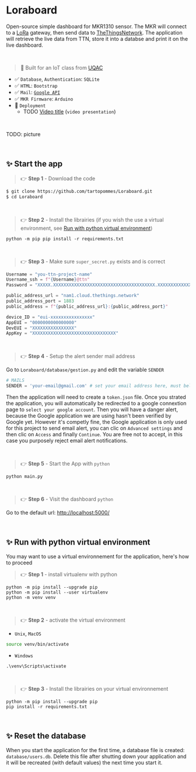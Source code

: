 # Loraboard
Open-source simple dashboard for MKR1310 sensor. The MKR will connect to a [LoRa](https://www.thethingsnetwork.org/docs/lorawan/what-is-lorawan/) gateway, then send data to [TheThingsNetwork](https://www.thethingsnetwork.org/). The application will retrieve the live data from TTN, store it into a databse and print it on the live dashboard.

<br />

> 🤖 Built for an IoT class from [UQAC](https://www.uqac.ca/)

- ✅ `Database`, `Authentication`: `SQLite`
- ✅ `HTML`: `Bootstrap`
- ✅ `Mail`: [`Google API`](https://developers.google.com/identity/protocols/oauth2/scopes?hl=fr#gmail)
- ✅ `MKR Firmware`: `Arduino`
- 🚀 `Deployment` 
  - TODO [Video title](youtube_link) (`video presentation`)

<br />

TODO: picture

<br />

## ✨ Start the app

> 👉 **Step 1** - Download the code 
```bash
$ git clone https://github.com/tartopommes/Loraboard.git
$ cd Loraboard
```
<br />

> 👉 **Step 2** - Install the librairies (if you wish the use a virtual environment, see [Run with python virtual environment](#✨-run-with-python-virtual-environment))
```pwsh
python -m pip pip install -r requirements.txt
```
<br />

> 👉 **Step 3** - Make sure `super_secret.py` exists and is correct
```py
Username = "you-ttn-project-name"
Username_ssh = f"{Username}@ttn"
Password = "XXXXX.XXXXXXXXXXXXXXXXXXXXXXXXXXXXXXXXXXXXXXX.XXXXXXXXXXXXXXXXXXXXXXXXXXXXXXXXXXXXXXXXXXXXXXXXXXXX" # 99 characters in full maj

public_address_url = "nam1.cloud.thethings.network"
public_address_port = 1883
public_address = f"{public_address_url}:{public_address_port}"

device_ID = "eui-xxxxxxxxxxxxxxxx"
AppEUI = "0000000000000000"
DevEUI = "XXXXXXXXXXXXXXXX"
AppKey = "XXXXXXXXXXXXXXXXXXXXXXXXXXXXXXXX"
```
<br />

> 👉 **Step 4** - Setup the alert sender mail address 

Go to `Loraboard/database/gestion.py` and edit the variable `SENDER`
```py
# MAILS
SENDER = 'your-email@gmail.com' # set your email address here, must belong to gmail.com
```

Then the application will need to create a `token.json` file. Once you strated the application, you will automatically be redirected to a google connextion page to `select your google account`. Then you will have a danger alert, because the Google application we are using hasn't been verified by Google yet. However it's competly fine, the Google application is only used for this project to send email alert, you can clic on `Advanced settings` and then clic on `Access` and finally `Continue`. You are free not to accept, in this case you purposely reject email alert notifications.

<br />

> 👉 **Step 5** - Start the App with `python`
```pwsh
python main.py
```
<br />

> 👉 **Step 6** - Visit the dashboard `python`

Go to the default url: [http://localhost:5000/](http://localhost:5000/)

<br />

## ✨ Run with python virtual environment 
You may want to use a virtual environnement for the application, here's how to proceed

> 👉 **Step 1** - install virtualenv with python 

```pwsh
python -m pip install --upgrade pip
python -m pip install --user virtualenv
python -m venv venv
```

<br />

> 👉 **Step 2** - activate the virtual environment 
- `Unix`, `MacOS`
```bash
source venv/bin/activate
```

- `Windows`
```pwsh
.\venv\Scripts\activate
```

<br />

> 👉 **Step 3** - Install the librairies on your virtual environnement 

```pwsh
python -m pip install --upgrade pip
pip install -r requirements.txt
```

<br />

## ✨ Reset the database
When you start the application for the first time, a database file is created: `database/users.db`. Delete this file after shutting down your application and it will be recreated (with default values) the next time you start it.